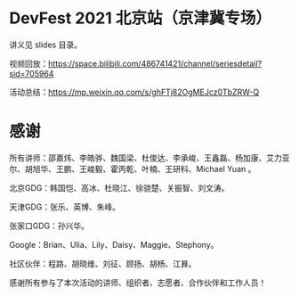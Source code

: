 # DevFest 2021 北京站（京津冀专场）
讲义见 slides 目录。

视频回放：https://space.bilibili.com/486741421/channel/seriesdetail?sid=705964

活动总结：https://mp.weixin.qq.com/s/ghFTj82OgMEJcz0TbZRW-Q

# 感谢
所有讲师：邵嘉炜、李皓骅、魏国梁、杜俊达、李承峻、王鑫磊、杨加康、艾力亚尔、胡旭华、王鹏、王峻毅、霍丙乾、叶楠、王研科、Michael Yuan 。

北京GDG：韩国恺、高冰、杜晓江、徐骁楚、关振智、刘文涛。

天津GDG：张乐、英博、朱峰。

张家口GDG：孙兴华。

Google：Brian、Ulia、Lily、Daisy、Maggie、Stephony。

社区伙伴：程路、胡晓维、刘征、顾扬、胡杨、江昪。

感谢所有参与了本次活动的讲师、组织者、志愿者、合作伙伴和工作人员！
